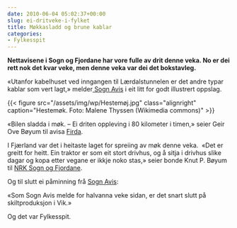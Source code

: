 ```yaml
---
date: 2010-06-04 05:02:37+00:00
slug: ei-dritveke-i-fylket
title: Møkkasladd og brune kablar
categories:
- Fylkesspit
---
```


**Nettavisene i Sogn og Fjordane har vore fulle av drit denne veka. No er  dei rett nok det kvar veke, men denne veka var dei det bokstavleg.**

<!--more-->

«Utanfor  kabelhuset ved inngangen til Lærdalstunnelen er det andre typar  kablar  som vert lagt,» melder[ Sogn Avis](http://www.sognavis.no/lokale_nyhende/article5143722.ece) i eit litt for godt illustrert oppslag.

{{< figure src="/assets/img/wp/Hestemøj.jpg" class="alignright" caption="Hestemøk. Foto: Malene Thyssen (Wikimedia commons)" >}}

«Bilen  sladda i møk. – Ei driten oppleving i 80 kilometer i timen,» seier Geir  Ove Bøyum til avisa [Firda](http://www.firda.no/nyhende/article5142806.ece).

I Fjærland var det i heitaste laget for spreiing av møk denne veka.  «Det er greitt for heitt. Ein traktor er som eit stort drivhus, og å  sitja i drivhus slike dagar og kopa etter vegane er ikkje noko stas,»  seier bonde Knut P. Bøyum til [NRK Sogn og Fjordane](http://nrk.no/nyheter/distrikt/nrk_sogn_og_fjordane/1.7149629).

Og til slutt ei påminning frå [Sogn Avis](http://www.sognavis.no/lokale_nyhende/article5140576.ece):

«Som Sogn Avis melde for halvanna veke sidan, er det snart slutt på  skiltproduksjon i  Vik.»

Og det var Fylkesspit.
